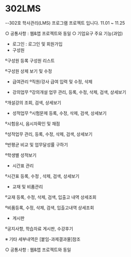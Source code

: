 # 302LMS
--302호 학사관리(LMS) 프로그램 프로젝트 입니다.
11.01 ~ 11.25




○ 공통사항 : 웹&앱 프로젝트와 동일
○ 기업요구 주요 기능(과업)
- 로그인 : 로그인 및 회원가입
- 구성원

º구성원 등록 구성원 리스트

º구성원 상제 보기 및 수정

- 급여관리
º직원/강사 급여 입력 및 수정, 삭제

- 강의업무
º강의개설 업무 관리, 등록, 수정, 삭제, 검색, 상세보기

º개설강의 조회, 검색, 상세보기

- 성적업무
º시험문제 등록, 수정, 삭제, 검색, 상세보기

º시험응시, 음시자확인 및 채점

º성적업무 관리, 등록, 수정, 삭제, 검색, 상세보기

º반평균 비교 및 업무달성률 구하기

º학생별 성적보기

- 시간표 관리

º시간표 등록, 수정 , 삭제, 검색, 상세보기

- 교재 및 비품관리

º교재 등록, 수정, 삭제, 검색, 입출고 내역 상세조회

º비품등록, 수정, 삭제, 검색, 입출고내역 상세조회

- 게시판

º공지사항, 학습자료 게시판, 수강후기

※ 기타 세부내역은 [붙임-과제결과물]참조

○ 공통사항 : 웹&앱 프로젝트와 동일

